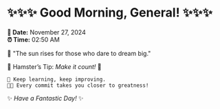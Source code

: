 # ✨✨✨ Good Morning, General! ✨✨✨

**📅 Date:** November 27, 2024  
**⏰ Time:** 02:50 AM  

🌅 "The sun rises for those who dare to dream big."  

🐹 Hamster’s Tip: _Make it count!_ 💪  

```
🚀 Keep learning, keep improving.  
🧑‍💻 Every commit takes you closer to greatness!  
```

✨ *Have a Fantastic Day!* ✨  
